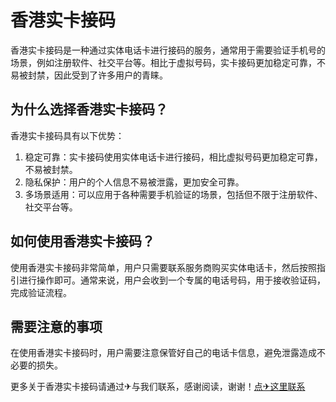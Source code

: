 # 香港实卡接码

香港实卡接码是一种通过实体电话卡进行接码的服务，通常用于需要验证手机号的场景，例如注册软件、社交平台等。相比于虚拟号码，实卡接码更加稳定可靠，不易被封禁，因此受到了许多用户的青睐。

## 为什么选择香港实卡接码？

香港实卡接码具有以下优势：

1. 稳定可靠：实卡接码使用实体电话卡进行接码，相比虚拟号码更加稳定可靠，不易被封禁。
2. 隐私保护：用户的个人信息不易被泄露，更加安全可靠。
3. 多场景适用：可以应用于各种需要手机验证的场景，包括但不限于注册软件、社交平台等。

## 如何使用香港实卡接码？

使用香港实卡接码非常简单，用户只需要联系服务商购买实体电话卡，然后按照指引进行操作即可。通常来说，用户会收到一个专属的电话号码，用于接收验证码，完成验证流程。

## 需要注意的事项

在使用香港实卡接码时，用户需要注意保管好自己的电话卡信息，避免泄露造成不必要的损失。

更多关于香港实卡接码请通过✈与我们联系，感谢阅读，谢谢！[点✈这里联系](https://tg.k02.cc)